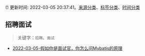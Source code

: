 :alarm_clock: 更新时间: 2022-03-05 20:37:41。[来源分类](../README.md)、[标签分类](../TAGS.md)、[时间分类](../TIMELINE.md)

## 招聘面试


> 关键字：`招聘`、`面试`



- [2022-03-05-假如你是面试官，你怎么问Mybatis的原理](https://toutiao.io/k/o78x0tp) 